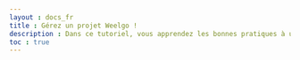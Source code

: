 ```yaml
---
layout : docs_fr
title : Gérez un projet Weelgo ! 
description : Dans ce tutoriel, vous apprendez les bonnes pratiques à utiliser pour gérer correctement un projet Weelgo en cours de réalisation
toc : true
---
```




